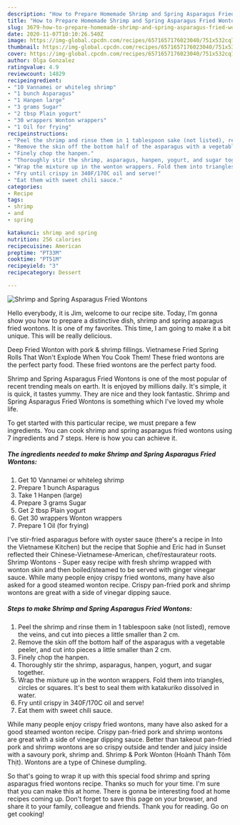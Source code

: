 ```yaml
---
description: "How to Prepare Homemade Shrimp and Spring Asparagus Fried Wontons"
title: "How to Prepare Homemade Shrimp and Spring Asparagus Fried Wontons"
slug: 3679-how-to-prepare-homemade-shrimp-and-spring-asparagus-fried-wontons
date: 2020-11-07T10:10:26.540Z
image: https://img-global.cpcdn.com/recipes/6571657176023040/751x532cq70/shrimp-and-spring-asparagus-fried-wontons-recipe-main-photo.jpg
thumbnail: https://img-global.cpcdn.com/recipes/6571657176023040/751x532cq70/shrimp-and-spring-asparagus-fried-wontons-recipe-main-photo.jpg
cover: https://img-global.cpcdn.com/recipes/6571657176023040/751x532cq70/shrimp-and-spring-asparagus-fried-wontons-recipe-main-photo.jpg
author: Olga Gonzalez
ratingvalue: 4.9
reviewcount: 14829
recipeingredient:
- "10 Vannamei or whiteleg shrimp"
- "1 bunch Asparagus"
- "1 Hanpen large"
- "3 grams Sugar"
- "2 tbsp Plain yogurt"
- "30 wrappers Wonton wrappers"
- "1 Oil for frying"
recipeinstructions:
- "Peel the shrimp and rinse them in 1 tablespoon sake (not listed), remove the veins, and cut into pieces a little smaller than 2 cm."
- "Remove the skin off the bottom half of the asparagus with a vegetable peeler, and cut into pieces a little smaller than 2 cm."
- "Finely chop the hanpen."
- "Thoroughly stir the shrimp, asparagus, hanpen, yogurt, and sugar together."
- "Wrap the mixture up in the wonton wrappers. Fold them into triangles, circles or squares. It&#39;s best to seal them with katakuriko dissolved in water."
- "Fry until crispy in 340F/170C oil and serve!"
- "Eat them with sweet chili sauce."
categories:
- Recipe
tags:
- shrimp
- and
- spring

katakunci: shrimp and spring 
nutrition: 256 calories
recipecuisine: American
preptime: "PT33M"
cooktime: "PT51M"
recipeyield: "3"
recipecategory: Dessert

---
```



![Shrimp and Spring Asparagus Fried Wontons](https://img-global.cpcdn.com/recipes/6571657176023040/751x532cq70/shrimp-and-spring-asparagus-fried-wontons-recipe-main-photo.jpg)

Hello everybody, it is Jim, welcome to our recipe site. Today, I'm gonna show you how to prepare a distinctive dish, shrimp and spring asparagus fried wontons. It is one of my favorites. This time, I am going to make it a bit unique. This will be really delicious.

Deep Fried Wonton with pork &amp; shrimp fillings. Vietnamese Fried Spring Rolls That Won&#39;t Explode When You Cook Them! These fried wontons are the perfect party food. These fried wontons are the perfect party food.

Shrimp and Spring Asparagus Fried Wontons is one of the most popular of recent trending meals on earth. It is enjoyed by millions daily. It's simple, it is quick, it tastes yummy. They are nice and they look fantastic. Shrimp and Spring Asparagus Fried Wontons is something which I've loved my whole life.


To get started with this particular recipe, we must prepare a few ingredients. You can cook shrimp and spring asparagus fried wontons using 7 ingredients and 7 steps. Here is how you can achieve it.

<!--inarticleads1-->

##### The ingredients needed to make Shrimp and Spring Asparagus Fried Wontons:

1. Get 10 Vannamei or whiteleg shrimp
1. Prepare 1 bunch Asparagus
1. Take 1 Hanpen (large)
1. Prepare 3 grams Sugar
1. Get 2 tbsp Plain yogurt
1. Get 30 wrappers Wonton wrappers
1. Prepare 1 Oil (for frying)


I&#39;ve stir-fried asparagus before with oyster sauce (there&#39;s a recipe in Into the Vietnamese Kitchen) but the recipe that Sophie and Eric had in Sunset reflected their Chinese-Vietnamese-American, chef/restaurateur roots. Shrimp Wontons - Super easy recipe with fresh shrimp wrapped with wonton skin and then boiled/steamed to be served with ginger vinegar sauce. While many people enjoy crispy fried wontons, many have also asked for a good steamed wonton recipe. Crispy pan-fried pork and shrimp wontons are great with a side of vinegar dipping sauce. 

<!--inarticleads2-->

##### Steps to make Shrimp and Spring Asparagus Fried Wontons:

1. Peel the shrimp and rinse them in 1 tablespoon sake (not listed), remove the veins, and cut into pieces a little smaller than 2 cm.
1. Remove the skin off the bottom half of the asparagus with a vegetable peeler, and cut into pieces a little smaller than 2 cm.
1. Finely chop the hanpen.
1. Thoroughly stir the shrimp, asparagus, hanpen, yogurt, and sugar together.
1. Wrap the mixture up in the wonton wrappers. Fold them into triangles, circles or squares. It&#39;s best to seal them with katakuriko dissolved in water.
1. Fry until crispy in 340F/170C oil and serve!
1. Eat them with sweet chili sauce.


While many people enjoy crispy fried wontons, many have also asked for a good steamed wonton recipe. Crispy pan-fried pork and shrimp wontons are great with a side of vinegar dipping sauce. Better than takeout pan-fried pork and shrimp wontons are so crispy outside and tender and juicy inside with a savoury pork, shrimp and. Shrimp &amp; Pork Wonton (Hoành Thánh Tôm Thịt). Wontons are a type of Chinese dumpling. 

So that's going to wrap it up with this special food shrimp and spring asparagus fried wontons recipe. Thanks so much for your time. I'm sure that you can make this at home. There is gonna be interesting food at home recipes coming up. Don't forget to save this page on your browser, and share it to your family, colleague and friends. Thank you for reading. Go on get cooking!
